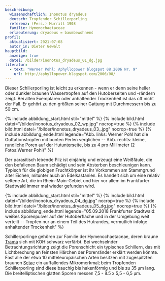 ```yaml
---
beschreibung:
  wissenschaftlich: Inonotus dryadeus
  deutsch: Tropfender Schillerporling
  referenz: (Pers.) Murrill 1908
  familie: Hymenochaetaceae
  erlaeuterung: dryadeus = baumbewohnend
profil:
  aktualisiert: 2021-07-08
  autor_in: Dieter Gewalt
hauptbild:
  anzeige: true
  datei: /bilder/inonotus_dryadeus_01_dg.jpg
literatur:
  - text: "Werner Pohl: Aphyllopower blogspot 08.2006 Nr. 9"
    url: http://aphyllopower.blogspot.com/2006/08/
---
```

Dieser Schillerporling ist leicht zu erkennen - wenn er denn seine heller oder dunkler braunen Wassertropfen auf den Hutoberseiten und -rändern zeigt. Bei alten Exemplaren oder anhaltender Trockenheit ist das oft nicht der Fall. Er gehört zu den größten seiner Gattung mit Durchmessern bis zu 50 cm.

{% include abbildung_start.html stil="mittel" %}
{% include bild.html datei="/bilder/inonotus_dryadeus_02_wp.jpg" nocrop=true %}
{% include bild.html datei="/bilder/inonotus_dryadeus_03_.jpg" nocrop=true %}
{% include abbildung_ende.html legende="Abb. links: Werner Pohl hat die Guttationstropfen mit bunten Perlen verglichen -- Abb. rechts: kleine, rundliche Poren auf der Hutunterseite, bis zu 4 pro Millimeter (2 Fotos:Werner Pohl)" %}

Der parasitisch lebende Pilz ist einjährig und erzeugt eine Weißfäule, die den befallenen Baum schädigt und sein Absterben beschleunigen kann. Typisch für die globigen Fruchtkörper ist ihr Vorkommen am Stammgrund alter Eichen, mitunter auch an Edelkastanien. Es handelt sich um eine relativ seltene Art, die im Rhein-Main-Gebiet und hier vor allem im Frankfurter Stadtwald immer mal wieder gefunden wird.

{% include abbildung_start.html stil="mittel" %}
{% include bild.html datei="/bilder/inonotus_dryadeus_04_dg.jpg" nocrop=true %}
{% include bild.html datei="/bilder/inonotus_dryadeus_05_dg.jpg" nocrop=true %}
{% include abbildung_ende.html legende="05.09.2018 Frankfurter Stadtwald: weißes Sporenpulver auf der Hutoberfläche und in der Umgebung weit verteilt -- Tropfen nur an einem Teil des Hutrandes, vermutlich infolge anhaltender Trockenheit" %}

Schillerporlinge gehören zur Familie der Hymenochaetaceae, deren braune [Trama](Trama "Glossar") sich mit KOH schwarz verfärbt. Bei wechselnder Betrachtungsrichtung zeigt die Porenschicht ein typisches Schillern, das mit Lichtbrechung an feinsten Härchen der Porenränder erklärt werden könnte. Fast alle der etwa 10 mitteleuropäischen Arten besitzen mit zugespitzten braunen [Setae](Seten "Glossar") ein auffallendes Mikromerkmal; beim Tropfenden Schillerporling sind diese bauchig bis hakenförmig und bis zu 35 µm lang. Die breitelliptischen glatten Sporen messen 7,5 - 8.5 x 5,5 - 6,5 µm.